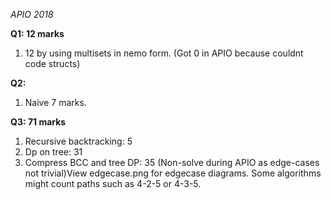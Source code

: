 *APIO 2018*

**Q1: 12 marks**
1. 12 by using multisets in nemo form. (Got 0 in APIO because couldnt code structs)

**Q2:**
1. Naive 7 marks. 

**Q3: 71 marks**

1. Recursive backtracking: 5 
2. Dp on tree: 31
3. Compress BCC and tree DP: 35 (Non-solve during APIO as edge-cases not trivial)View edgecase.png for edgecase diagrams. Some algorithms might count paths such as 4-2-5 or 4-3-5. 
